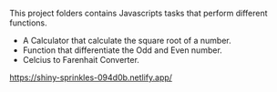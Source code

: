 This project folders contains Javascripts tasks that perform different functions.
- A Calculator that calculate the square root of a number. 
- Function that differentiate the Odd and Even number. 
- Celcius to Farenhait Converter. 

https://shiny-sprinkles-094d0b.netlify.app/